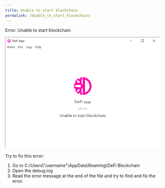 ```yaml
---
title: Unable to start blockchain
permalink: /Unable_to_start_blockchain/
---
```


Error: Unable to start blockchain

![center](./../media/Unable_to_start_blockchain.png)

Try to fix this error:

1.  Go to C:/Users\\"username"\AppData\Roaming\DeFi Blockchain
2.  Open the debug.log
3.  Read the error message at the end of the file and try to find and fix the error.
